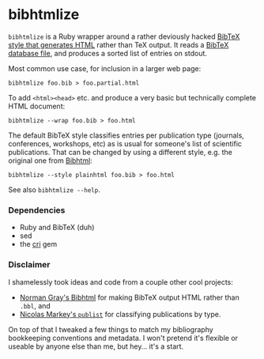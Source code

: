 # bibhtmlize

`bibhtmlize` is a Ruby wrapper around a rather deviously hacked [BibTeX style that generates HTML][bibhtml] rather than TeX output.
It reads a [BibTeX database file](http://www.bibtex.org/), and produces a sorted list of entries on stdout.

Most common use case, for inclusion in a larger web page:

    bibhtmlize foo.bib > foo.partial.html
    
To add `<html><head>` etc. and produce a very basic but technically complete HTML document:

    bibhtmlize --wrap foo.bib > foo.html

The default BibTeX style classifies entries per publication type (journals, conferences, workshops, etc) as is usual for someone's list of scientific publications. That can be changed by using a different style, e.g. the original one from [Bibhtml][]:

    bibhtmlize --style plainhtml foo.bib > foo.html

See also `bibhtmlize --help`.

### Dependencies

- Ruby and BibTeX (duh)
- sed
- the [cri](http://rubydoc.info/gems/cri/file/README.md) gem

### Disclaimer

I shamelessly took ideas and code from a couple other cool projects:

- [Norman Gray's Bibhtml][bibhtml] for making BibTeX output HTML rather than `.bbl`, and
- [Nicolas Markey's `publist`](http://www.lsv.ens-cachan.fr/~markey/BibTeX/publist/) for classifying publications by type.

On top of that I tweaked a few things to match my bibliography bookkeeping conventions and metadata.
I won't pretend it's flexible or useable by anyone else than me, but hey… it's a start.

[bibhtml]: http://nxg.me.uk/dist/bibhtml/

